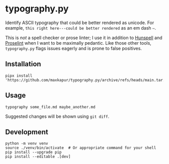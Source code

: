 # typography.py

Identify ASCII typography that could be better rendered as unicode. For example,
`this right here---could be better rendered` as an em dash `—`.

This is *not* a spell checker or prose linter; I use it in addition to
[Hunspell](https://hunspell.github.io/) and
[Proselint](https://github.com/amperser/proselint) when I want to be maximally
pedantic. Like those other tools, `typography.py` flags issues eagerly and is
prone to false positives.

## Installation

```shell
pipx install 'https://github.com/maxkapur/typography.py/archive/refs/heads/main.tar.gz'
```

## Usage

```shell
typography some_file.md maybe_another.md
```

Suggested changes will be shown using `git diff`.

## Development

```shell
python -m venv venv
source ./venv/bin/activate  # Or appropriate command for your shell
pip install --upgrade pip
pip install --editable .[dev]
```
